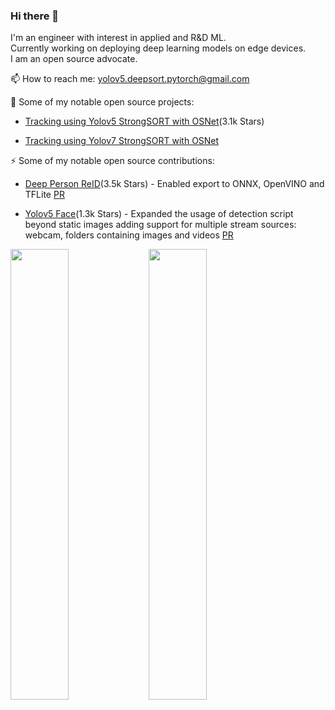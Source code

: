 ### Hi there 👋
I'm an engineer with interest in applied and R&D ML.  
Currently working on deploying deep learning models on edge devices.  
I am an open source advocate.  

📫 How to reach me: yolov5.deepsort.pytorch@gmail.com

🚀  Some of my notable open source projects:

* [Tracking using Yolov5 StrongSORT with OSNet](https://github.com/mikel-brostrom/Yolov5_StrongSORT_OSNet)(3.1k Stars)

* [Tracking using Yolov7 StrongSORT with OSNet](https://github.com/mikel-brostrom/Yolov7_StrongSORT_OSNet)

⚡  Some of my notable open source contributions:

* [Deep Person ReID](https://github.com/KaiyangZhou/deep-person-reid)(3.5k Stars) - Enabled export to ONNX, OpenVINO and TFLite [PR](https://github.com/KaiyangZhou/deep-person-reid/pull/514)


* [Yolov5 Face](https://github.com/deepcam-cn/yolov5-face)(1.3k Stars) - Expanded the usage of detection script beyond static images adding support for multiple stream sources: webcam, folders containing images and videos [PR](https://github.com/deepcam-cn/yolov5-face/pull/201)


<img width="43%"  src="https://github-readme-streak-stats.herokuapp.com/?user=mikel-brostrom&hide_border=true&theme=tokyonight" />

<img width="43%"  src="https://github-readme-stats.vercel.app/api?username=mikel-brostrom&count_private=true&show_icons=true&include_all_commits=false&hide_border=true&hide_title=true&theme=tokyonight" />
